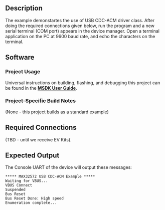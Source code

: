 ## Description

The example demonstartes the use of USB CDC-ACM driver class. After doing the required connections given below, run the program and a new serial terminal (COM port) appears in the device manager. Open a terminal application on the PC at 9600 baud rate, and echo the characters on the terminal.

## Software

### Project Usage

Universal instructions on building, flashing, and debugging this project can be found in the **[MSDK User Guide](https://analog-devices-msdk.github.io/msdk/USERGUIDE/)**.

### Project-Specific Build Notes

(None - this project builds as a standard example)

## Required Connections

(TBD - until we receive EV Kits).

## Expected Output

The Console UART of the device will output these messages:

```
***** MAX32572 USB CDC-ACM Example *****
Waiting for VBUS...
VBUS Connect
Suspended
Bus Reset
Bus Reset Done: High speed
Enumeration complete...
```
